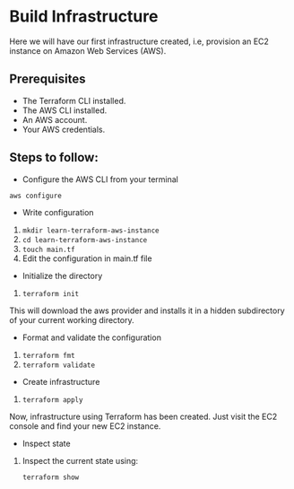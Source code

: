 # Build Infrastructure

Here we will have our first infrastructure created, i.e, provision an EC2 instance on Amazon Web Services (AWS).

## Prerequisites
- The Terraform CLI installed.
- The AWS CLI installed.
- An AWS account.
- Your AWS credentials. 

## Steps to follow:

- Configure the AWS CLI from your terminal

`aws configure`

- Write configuration

1. `mkdir learn-terraform-aws-instance`
2. `cd learn-terraform-aws-instance`
3. `touch main.tf`
4. Edit the  configuration in main.tf file

- Initialize the directory

1. `terraform init`

This will download the aws provider and installs it in a hidden subdirectory of your current working directory.

- Format and validate the configuration

1. `terraform fmt`
2. `terraform validate`

- Create infrastructure

1. `terraform apply`

Now, infrastructure using Terraform has been created. Just visit the EC2 console and find your new EC2 instance.

- Inspect state

1. Inspect the current state using:

    `terraform show`

